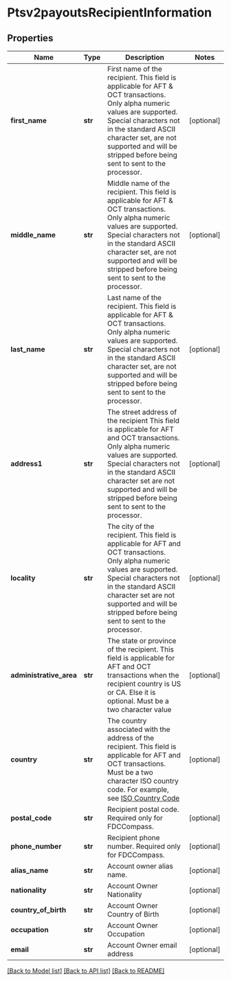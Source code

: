 # Ptsv2payoutsRecipientInformation

## Properties
Name | Type | Description | Notes
------------ | ------------- | ------------- | -------------
**first_name** | **str** | First name of the recipient.    This field is applicable for AFT &amp; OCT transactions.  Only alpha numeric values are supported. Special characters not in the standard ASCII character set, are not supported and will be stripped before being sent to sent to the processor.  | [optional] 
**middle_name** | **str** | Middle name of the recipient.    This field is applicable for AFT &amp; OCT transactions.  Only alpha numeric values are supported. Special characters not in the standard ASCII character set, are not supported and will be stripped before being sent to sent to the processor.  | [optional] 
**last_name** | **str** | Last name of the recipient.  This field is applicable for AFT &amp; OCT transactions.  Only alpha numeric values are supported. Special characters not in the standard ASCII character set, are not supported and will be stripped before being sent to sent to the processor.  | [optional] 
**address1** | **str** | The street address of the recipient This field is applicable for AFT and OCT transactions.  Only alpha numeric values are supported. Special characters not in the standard ASCII character set are not supported and will be stripped before being sent to sent to the processor.  | [optional] 
**locality** | **str** | The city of the recipient. This field is applicable for AFT and OCT transactions.  Only alpha numeric values are supported. Special characters not in the standard ASCII character set are not supported and will be stripped before being sent to sent to the processor.  | [optional] 
**administrative_area** | **str** | The state or province of the recipient. This field is applicable for AFT and OCT transactions when the recipient country is US or CA. Else it is optional.  Must be a two character value  | [optional] 
**country** | **str** | The country associated with the address of the recipient. This field is applicable for AFT and OCT transactions.  Must be a two character ISO country code.  For example, see [ISO Country Code](https://developer.cybersource.com/docs/cybs/en-us/country-codes/reference/all/na/country-codes/country-codes.html)  | [optional] 
**postal_code** | **str** | Recipient postal code. Required only for FDCCompass. | [optional] 
**phone_number** | **str** | Recipient phone number. Required only for FDCCompass. | [optional] 
**alias_name** | **str** | Account owner alias name.  | [optional] 
**nationality** | **str** | Account Owner Nationality | [optional] 
**country_of_birth** | **str** | Account Owner Country of Birth | [optional] 
**occupation** | **str** | Account Owner Occupation | [optional] 
**email** | **str** | Account Owner email address | [optional] 

[[Back to Model list]](../README.md#documentation-for-models) [[Back to API list]](../README.md#documentation-for-api-endpoints) [[Back to README]](../README.md)


